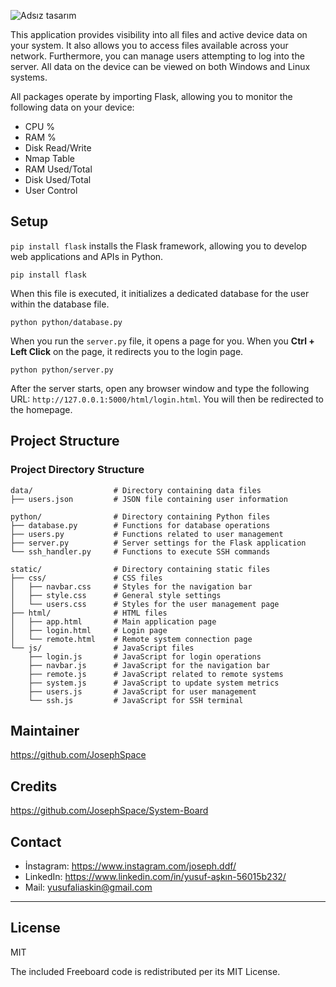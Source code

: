 ![Adsız tasarım](https://github.com/user-attachments/assets/41c028f1-0705-4a80-bf4d-187f07c8aa1b)

This application provides visibility into all files and active device data on your system. It also allows you to access files available across your network. Furthermore, you can manage users attempting to log into the server. All data on the device can be viewed on both Windows and Linux systems.

All packages operate by importing Flask, allowing you to monitor the following data on your device:

* CPU %
* RAM %
* Disk Read/Write
* Nmap Table
* RAM Used/Total
* Disk Used/Total
* User Control

## Setup

`pip install flask` installs the Flask framework, allowing you to develop web applications and APIs in Python.

```
pip install flask
```
When this file is executed, it initializes a dedicated database for the user within the database file.

```
python python/database.py
```
When you run the `server.py` file, it opens a page for you. When you **Ctrl + Left Click** on the page, it redirects you to the login page.

```
python python/server.py
```

After the server starts, open any browser window and type the following URL: `http://127.0.0.1:5000/html/login.html`. You will then be redirected to the homepage.

## Project Structure

### Project Directory Structure

```
data/                  # Directory containing data files
├── users.json         # JSON file containing user information

python/                # Directory containing Python files
├── database.py        # Functions for database operations
├── users.py           # Functions related to user management
├── server.py          # Server settings for the Flask application
└── ssh_handler.py     # Functions to execute SSH commands

static/                # Directory containing static files
├── css/               # CSS files
│   ├── navbar.css     # Styles for the navigation bar
│   ├── style.css      # General style settings
│   └── users.css      # Styles for the user management page
├── html/              # HTML files
│   ├── app.html       # Main application page
│   ├── login.html     # Login page
│   └── remote.html    # Remote system connection page
└── js/                # JavaScript files
    ├── login.js       # JavaScript for login operations
    ├── navbar.js      # JavaScript for the navigation bar
    ├── remote.js      # JavaScript related to remote systems
    ├── system.js      # JavaScript to update system metrics
    ├── users.js       # JavaScript for user management
    └── ssh.js         # JavaScript for SSH terminal
``` 

## Maintainer

https://github.com/JosephSpace

## Credits

https://github.com/JosephSpace/System-Board 

## Contact

- İnstagram: https://www.instagram.com/joseph.ddf/
- LinkedIn: https://www.linkedin.com/in/yusuf-aşkın-56015b232/
- Mail: yusufaliaskin@gmail.com

---
## License

MIT

The included Freeboard code is redistributed per its MIT License.
